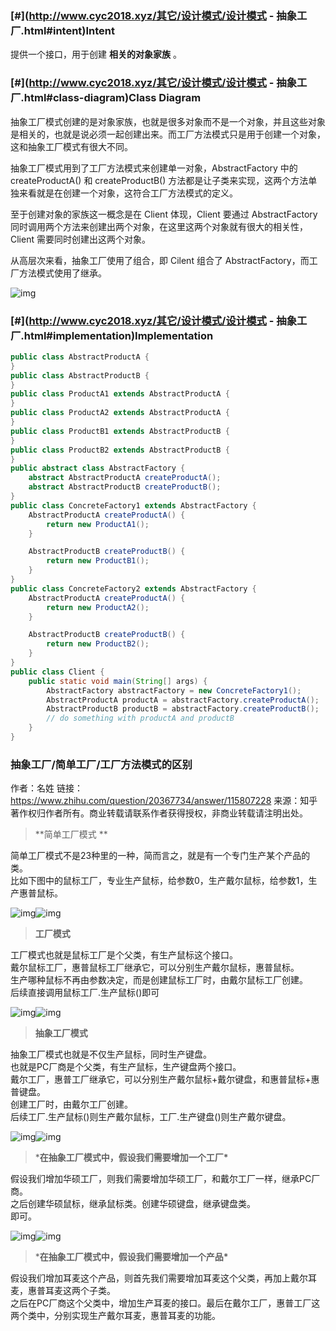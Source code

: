 ### [#](http://www.cyc2018.xyz/其它/设计模式/设计模式 - 抽象工厂.html#intent)Intent

提供一个接口，用于创建 **相关的对象家族** 。

### [#](http://www.cyc2018.xyz/其它/设计模式/设计模式 - 抽象工厂.html#class-diagram)Class Diagram

抽象工厂模式创建的是对象家族，也就是很多对象而不是一个对象，并且这些对象是相关的，也就是说必须一起创建出来。而工厂方法模式只是用于创建一个对象，这和抽象工厂模式有很大不同。

抽象工厂模式用到了工厂方法模式来创建单一对象，AbstractFactory 中的 createProductA() 和 createProductB() 方法都是让子类来实现，这两个方法单独来看就是在创建一个对象，这符合工厂方法模式的定义。

至于创建对象的家族这一概念是在 Client 体现，Client 要通过 AbstractFactory 同时调用两个方法来创建出两个对象，在这里这两个对象就有很大的相关性，Client 需要同时创建出这两个对象。

从高层次来看，抽象工厂使用了组合，即 Cilent 组合了 AbstractFactory，而工厂方法模式使用了继承。

![img](https://cs-notes-1256109796.cos.ap-guangzhou.myqcloud.com/e2190c36-8b27-4690-bde5-9911020a1294.png)



### [#](http://www.cyc2018.xyz/其它/设计模式/设计模式 - 抽象工厂.html#implementation)Implementation

```java
public class AbstractProductA {
}
public class AbstractProductB {
}
public class ProductA1 extends AbstractProductA {
}
public class ProductA2 extends AbstractProductA {
}
public class ProductB1 extends AbstractProductB {
}
public class ProductB2 extends AbstractProductB {
}
public abstract class AbstractFactory {
    abstract AbstractProductA createProductA();
    abstract AbstractProductB createProductB();
}
public class ConcreteFactory1 extends AbstractFactory {
    AbstractProductA createProductA() {
        return new ProductA1();
    }

    AbstractProductB createProductB() {
        return new ProductB1();
    }
}
public class ConcreteFactory2 extends AbstractFactory {
    AbstractProductA createProductA() {
        return new ProductA2();
    }

    AbstractProductB createProductB() {
        return new ProductB2();
    }
}
public class Client {
    public static void main(String[] args) {
        AbstractFactory abstractFactory = new ConcreteFactory1();
        AbstractProductA productA = abstractFactory.createProductA();
        AbstractProductB productB = abstractFactory.createProductB();
        // do something with productA and productB
    }
}
```



### 抽象工厂/简单工厂/工厂方法模式的区别

作者：名姓
链接：https://www.zhihu.com/question/20367734/answer/115807228
来源：知乎
著作权归作者所有。商业转载请联系作者获得授权，非商业转载请注明出处。



> **简单工厂模式
> **


简单工厂模式不是23种里的一种，简而言之，就是有一个专门生产某个产品的类。  
比如下图中的鼠标工厂，专业生产鼠标，给参数0，生产戴尔鼠标，给参数1，生产惠普鼠标。  



![img](https://pica.zhimg.com/50/09067f878916c0e4377bfadc82afc248_720w.jpg?source=1940ef5c)![img](https://pica.zhimg.com/80/09067f878916c0e4377bfadc82afc248_720w.jpg?source=1940ef5c)



> **工厂模式**  



工厂模式也就是鼠标工厂是个父类，有生产鼠标这个接口。  
戴尔鼠标工厂，惠普鼠标工厂继承它，可以分别生产戴尔鼠标，惠普鼠标。  
生产哪种鼠标不再由参数决定，而是创建鼠标工厂时，由戴尔鼠标工厂创建。  
后续直接调用鼠标工厂.生产鼠标()即可  

![img](https://pic3.zhimg.com/50/69ab924585b751cb9e7bc7b7f9f2179b_720w.jpg?source=1940ef5c)![img](https://pic3.zhimg.com/80/69ab924585b751cb9e7bc7b7f9f2179b_720w.jpg?source=1940ef5c)



> **抽象工厂模式**  



抽象工厂模式也就是不仅生产鼠标，同时生产键盘。  
也就是PC厂商是个父类，有生产鼠标，生产键盘两个接口。  
戴尔工厂，惠普工厂继承它，可以分别生产戴尔鼠标+戴尔键盘，和惠普鼠标+惠普键盘。  
创建工厂时，由戴尔工厂创建。  
后续工厂.生产鼠标()则生产戴尔鼠标，工厂.生产键盘()则生产戴尔键盘。  

![img](https://pica.zhimg.com/50/ab2a90cfcc7a971b1e3127d1f531a486_720w.jpg?source=1940ef5c)![img](https://pica.zhimg.com/80/ab2a90cfcc7a971b1e3127d1f531a486_720w.jpg?source=1940ef5c)



> ***在抽象工厂模式中，假设我们需要增加一个工厂\***



假设我们增加华硕工厂，则我们需要增加华硕工厂，和戴尔工厂一样，继承PC厂商。  
之后创建华硕鼠标，继承鼠标类。创建华硕键盘，继承键盘类。  
即可。  

![img](https://pic2.zhimg.com/50/e8184a3c6b3463338d85c329004d7c64_720w.jpg?source=1940ef5c)![img](https://pic2.zhimg.com/80/e8184a3c6b3463338d85c329004d7c64_720w.jpg?source=1940ef5c)



> ***在抽象工厂模式中，假设我们需要增加一个产品\***



假设我们增加耳麦这个产品，则首先我们需要增加耳麦这个父类，再加上戴尔耳麦，惠普耳麦这两个子类。  
之后在PC厂商这个父类中，增加生产耳麦的接口。最后在戴尔工厂，惠普工厂这两个类中，分别实现生产戴尔耳麦，惠普耳麦的功能。  